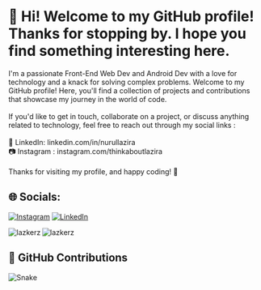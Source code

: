 # 👋 Hi! Welcome to my GitHub profile! Thanks for stopping by. I hope you find something interesting here.
I'm a passionate Front-End Web Dev and Android Dev with a love for technology and a knack for solving complex problems. Welcome to my GitHub profile! Here, you'll find a collection of projects and contributions that showcase my journey in the world of code.
<br><br>If you'd like to get in touch, collaborate on a project, or discuss anything related to technology, feel free to reach out through my social links :
<br><br>💬 LinkedIn: linkedin.com/in/nurullazira
<br>📷 Instagram : instagram.com/thinkaboutlazira
<br><br>Thanks for visiting my profile, and happy coding! 🚀


## 🌐 Socials:
[![Instagram](https://img.shields.io/badge/Instagram-%23E4405F.svg?logo=Instagram&logoColor=white)](https://instagram.com/thinkaboutlazira) [![LinkedIn](https://img.shields.io/badge/LinkedIn-%230077B5.svg?logo=linkedin&logoColor=white)](https://linkedin.com/in/nurullazira) 

<p><img align="left" src="https://github-readme-stats.vercel.app/api/top-langs?username=lazkerz&theme=algolia&show_icons=true&locale=en&layout=compact" alt="lazkerz" /></p>

<p><img align="center" src="https://github-readme-streak-stats.herokuapp.com/?user=lazkerz&theme=algolia" alt="lazkerz" /></p>

## 🐍 GitHub Contributions

<img align="center" src="https://github.com/raflizocky/raflizocky/blob/output/github-contribution-grid-snake-dark.svg" alt="Snake">
